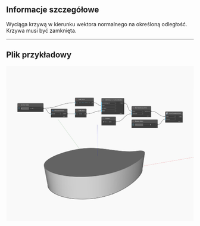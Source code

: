## Informacje szczegółowe
Wyciąga krzywą w kierunku wektora normalnego na określoną odległość. Krzywa musi być zamknięta.
___
## Plik przykładowy

![ExtrudeAsSolid (distance)](./Autodesk.DesignScript.Geometry.Curve.ExtrudeAsSolid(distance)_img.jpg)

